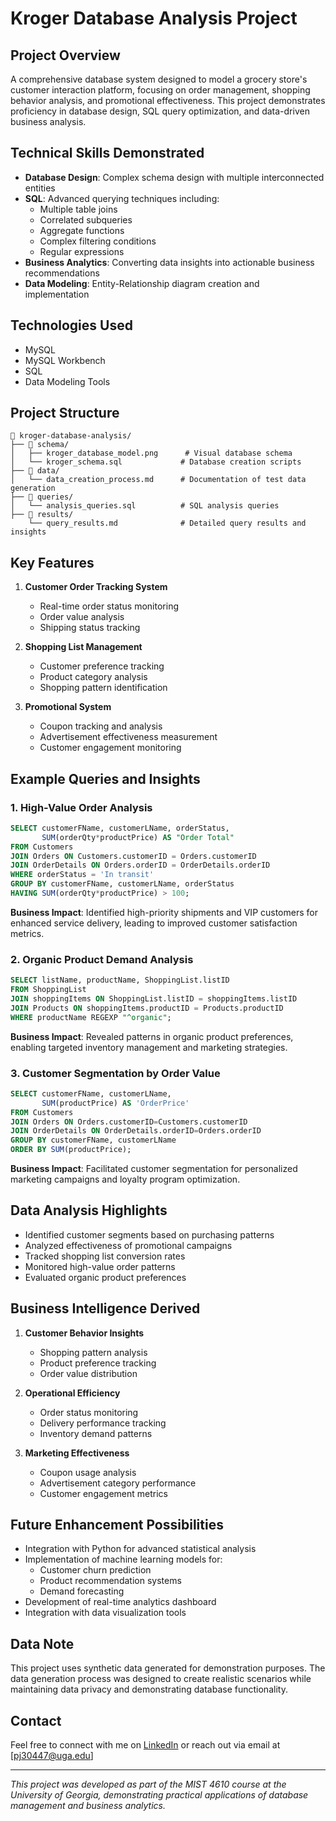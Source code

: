 # Kroger Database Analysis Project

## Project Overview
A comprehensive database system designed to model a grocery store's customer interaction platform, focusing on order management, shopping behavior analysis, and promotional effectiveness. This project demonstrates proficiency in database design, SQL query optimization, and data-driven business analysis.

## Technical Skills Demonstrated
- **Database Design**: Complex schema design with multiple interconnected entities
- **SQL**: Advanced querying techniques including:
  - Multiple table joins
  - Correlated subqueries
  - Aggregate functions
  - Complex filtering conditions
  - Regular expressions
- **Business Analytics**: Converting data insights into actionable business recommendations
- **Data Modeling**: Entity-Relationship diagram creation and implementation

## Technologies Used
- MySQL
- MySQL Workbench
- SQL
- Data Modeling Tools

## Project Structure
```
📁 kroger-database-analysis/
├── 📁 schema/
│   ├── kroger_database_model.png      # Visual database schema
│   └── kroger_schema.sql             # Database creation scripts
├── 📁 data/
│   └── data_creation_process.md      # Documentation of test data generation
├── 📁 queries/
│   └── analysis_queries.sql          # SQL analysis queries
├── 📁 results/
    └── query_results.md              # Detailed query results and insights

```

## Key Features
1. **Customer Order Tracking System**
   - Real-time order status monitoring
   - Order value analysis
   - Shipping status tracking

2. **Shopping List Management**
   - Customer preference tracking
   - Product category analysis
   - Shopping pattern identification

3. **Promotional System**
   - Coupon tracking and analysis
   - Advertisement effectiveness measurement
   - Customer engagement monitoring

## Example Queries and Insights

### 1. High-Value Order Analysis
```sql
SELECT customerFName, customerLName, orderStatus, 
       SUM(orderQty*productPrice) AS "Order Total" 
FROM Customers
JOIN Orders ON Customers.customerID = Orders.customerID
JOIN OrderDetails ON Orders.orderID = OrderDetails.orderID
WHERE orderStatus = 'In transit'
GROUP BY customerFName, customerLName, orderStatus
HAVING SUM(orderQty*productPrice) > 100;
```
**Business Impact**: Identified high-priority shipments and VIP customers for enhanced service delivery, leading to improved customer satisfaction metrics.

### 2. Organic Product Demand Analysis
```sql
SELECT listName, productName, ShoppingList.listID 
FROM ShoppingList
JOIN shoppingItems ON ShoppingList.listID = shoppingItems.listID
JOIN Products ON shoppingItems.productID = Products.productID
WHERE productName REGEXP "^organic";
```
**Business Impact**: Revealed patterns in organic product preferences, enabling targeted inventory management and marketing strategies.

### 3. Customer Segmentation by Order Value
```sql
SELECT customerFName, customerLName, 
       SUM(productPrice) AS 'OrderPrice' 
FROM Customers
JOIN Orders ON Orders.customerID=Customers.customerID
JOIN OrderDetails ON OrderDetails.orderID=Orders.orderID
GROUP BY customerFName, customerLName
ORDER BY SUM(productPrice);
```
**Business Impact**: Facilitated customer segmentation for personalized marketing campaigns and loyalty program optimization.

## Data Analysis Highlights
- Identified customer segments based on purchasing patterns
- Analyzed effectiveness of promotional campaigns
- Tracked shopping list conversion rates
- Monitored high-value order patterns
- Evaluated organic product preferences

## Business Intelligence Derived
1. **Customer Behavior Insights**
   - Shopping pattern analysis
   - Product preference tracking
   - Order value distribution

2. **Operational Efficiency**
   - Order status monitoring
   - Delivery performance tracking
   - Inventory demand patterns

3. **Marketing Effectiveness**
   - Coupon usage analysis
   - Advertisement category performance
   - Customer engagement metrics

## Future Enhancement Possibilities
- Integration with Python for advanced statistical analysis
- Implementation of machine learning models for:
  - Customer churn prediction
  - Product recommendation systems
  - Demand forecasting
- Development of real-time analytics dashboard
- Integration with data visualization tools

## Data Note
This project uses synthetic data generated for demonstration purposes. The data generation process was designed to create realistic scenarios while maintaining data privacy and demonstrating database functionality.

## Contact
Feel free to connect with me on [LinkedIn](https://www.linkedin.com/in/pranav22j/) or reach out via email at [pj30447@uga.edu]

---
*This project was developed as part of the MIST 4610 course at the University of Georgia, demonstrating practical applications of database management and business analytics.*
